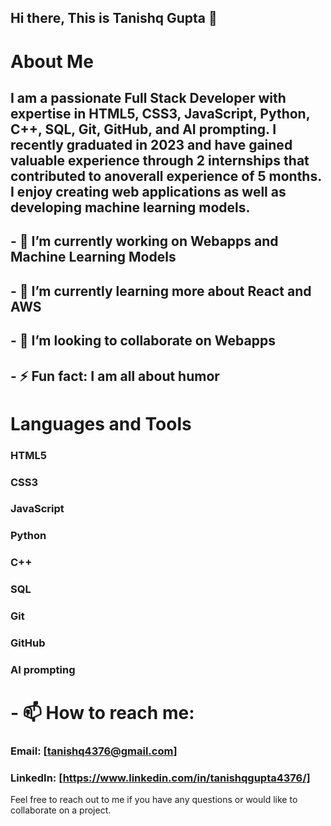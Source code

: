 ## Hi there, This is Tanishq Gupta 👋
# About Me
## I am a passionate Full Stack Developer with expertise in HTML5, CSS3, JavaScript, Python, C++, SQL, Git, GitHub, and AI prompting. I recently graduated in 2023 and have gained valuable experience through 2 internships that contributed to anoverall experience of 5 months. I enjoy creating web applications as well as developing machine learning models.

## - 🔭 I’m currently working on Webapps and Machine Learning Models
## - 🌱 I’m currently learning more about React and AWS
## - 👯 I’m looking to collaborate on Webapps
## - ⚡ Fun fact: I am all about humor

# Languages and Tools
### HTML5
### CSS3
### JavaScript
### Python
### C++
### SQL
### Git
### GitHub
### AI prompting

# - 📫 How to reach me:
### Email: [tanishq4376@gmail.com]
### LinkedIn: [https://www.linkedin.com/in/tanishqgupta4376/]
Feel free to reach out to me if you have any questions or would like to collaborate on a project.
<!--
**guptanishqq/guptanishqq** is a ✨ _special_ ✨ repository because its `README.md` (this file) appears on your GitHub profile.

Here are some ideas to get you started:

- 🔭 I’m currently working on ...
- 🌱 I’m currently learning ...
- 👯 I’m looking to collaborate on ...
- 🤔 I’m looking for help with ...
- 💬 Ask me about ...
- 📫 How to reach me: ...
- 😄 Pronouns: ...
- ⚡ Fun fact: ...
-->
